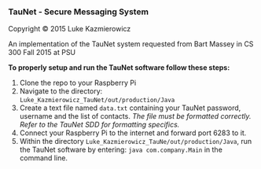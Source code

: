 ### TauNet - Secure Messaging System
Copyright © 2015 Luke Kazmierowicz

An implementation of the TauNet system requested from Bart Massey in CS 300 Fall 2015 at PSU

**To properly setup and run the TauNet software follow these steps:**
  1. Clone the repo to your Raspberry Pi
  2. Navigate to the directory: `Luke_Kazmierowicz_TauNet/out/production/Java`
  3. Create a text file named `data.txt` containing your TauNet password, username and the list of contacts. 
  *The file must be formatted correctly. Refer to the TauNet SDD for formatting specifics.*
  4. Connect your Raspberry Pi to the internet and forward port 6283 to it.
  5. Within the directory `Luke_Kazmierowicz_TauNe/out/production/Java`, run the TauNet software by entering: `java com.company.Main` in the command line.

